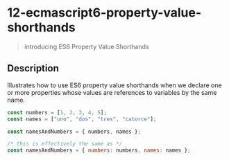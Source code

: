 # 12-ecmascript6-property-value-shorthands
> introducing ES6 Property Value Shorthands

## Description
Illustrates how to use ES6 property value shorthands when we declare one or more properties whose values are references to variables by the same name.

```javascript
const numbers = [1, 2, 3, 4, 5];
const names = ["uno", "dos", "tres", "catorce"];

const namesAndNumbers = { numbers, names };

/* this is effectively the same as */
const namesAndNumbers = { numbers: numbers, names: names };
```